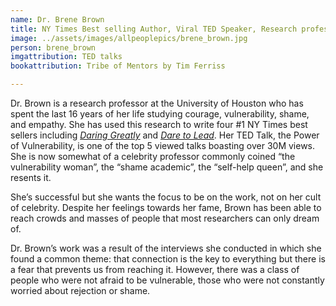 ```yaml
---
name: Dr. Brene Brown
title: NY Times Best selling Author, Viral TED Speaker, Research professor at University of Houston 
image: ../assets/images/allpeoplepics/brene_brown.jpg
person: brene_brown
imgattribution: TED talks
bookattribution: Tribe of Mentors by Tim Ferriss

---
```


Dr. Brown is a research professor at the University of Houston who has spent the last 16 years of her life studying courage, vulnerability, shame, and empathy. She has used this research to write four #1 NY Times best sellers including <i><a href="https://amzn.to/2EopG5Z">Daring Greatly</a></i> and <i><a href="https://amzn.to/2LdAy7y">Dare to Lead</a></i>. Her TED Talk, the Power of Vulnerability, is one of the top 5 viewed talks boasting over 30M views. She is now somewhat of a celebrity professor commonly coined “the vulnerability woman”, the “shame academic”, the “self-help queen”, and she resents it. 

She’s successful but she wants the focus to be on the work, not on her cult of celebrity. Despite her feelings towards her fame, Brown has been able to reach crowds and masses of people that most researchers can only dream of. 

Dr. Brown’s work was a result of the interviews she conducted in which she found a common theme: that connection is the key to everything but there is a fear that prevents us from reaching it. However, there was a class of people who were not afraid to be vulnerable, those who were not constantly worried about rejection or shame. 






